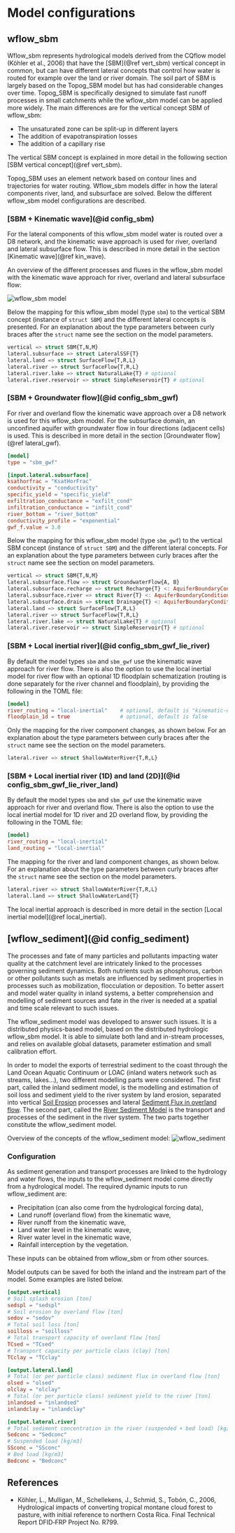 # Model configurations

## wflow\_sbm

Wflow\_sbm represents hydrological models derived from the CQflow model (Köhler et al., 2006)
that have the [SBM](@ref vert_sbm) vertical concept in common, but can have different
lateral concepts that control how water is routed for example over the land or river domain.
The soil part of SBM is largely based on the Topog\_SBM model but has had considerable
changes over time. Topog\_SBM is specifically designed to simulate fast runoff processes in
small catchments while the wflow\_sbm model can be applied more widely. The main differences are
for the vertical concept SBM of wflow\_sbm:

- The unsaturated zone can be split-up in different layers
- The addition of evapotranspiration losses
- The addition of a capillary rise

The vertical SBM concept is explained in more detail in the following section [SBM vertical
concept](@ref vert_sbm).

Topog\_SBM uses an element network based on contour lines and trajectories for water
routing. Wflow\_sbm models differ in how the lateral components river, land, and subsurface
are solved. Below the different wflow\_sbm model configurations are described.

### [SBM + Kinematic wave](@id config_sbm)
For the lateral components of this wflow\_sbm model water is routed over a D8 network, and
the kinematic wave approach is used for river, overland and lateral subsurface flow. This is
described in more detail in the section [Kinematic wave](@ref kin_wave).

An overview of the different processes and fluxes in the wflow_sbm model with the kinematic
wave approach for river, overland and lateral subsurface flow:

![wflow_sbm model](../images/wflow_sbm_soil.png)

Below the mapping for this wflow\_sbm model (type `sbm`) to the vertical SBM concept
(instance of `struct SBM`) and the different lateral concepts is presented. For an
explanation about the type parameters between curly braces after the `struct` name see the
section on the model parameters.

```julia
vertical => struct SBM{T,N,M}
lateral.subsurface => struct LateralSSF{T}
lateral.land => struct SurfaceFlow{T,R,L}
lateral.river => struct SurfaceFlow{T,R,L}
lateral.river.lake => struct NaturalLake{T} # optional
lateral.river.reservoir => struct SimpleReservoir{T} # optional
```

### [SBM + Groundwater flow](@id config_sbm_gwf)
For river and overland flow the kinematic wave approach over a D8 network is used for this
wflow\_sbm model. For the subsurface domain, an unconfined aquifer with groundwater flow in
four directions (adjacent cells) is used. This is described in more detail in the section
[Groundwater flow](@ref lateral_gwf).

```toml
[model]
type = "sbm_gwf"

[input.lateral.subsurface]
ksathorfrac = "KsatHorFrac"
conductivity = "conductivity"
specific_yield = "specific_yield"
exfiltration_conductance = "exfilt_cond"
infiltration_conductance = "infilt_cond"
river_bottom = "river_bottom"
conductivity_profile = "exponential"
gwf_f.value = 3.0
```
Below the mapping for this wflow\_sbm model (type `sbm_gwf`) to the vertical SBM concept
(instance of `struct SBM`) and the different lateral concepts. For an explanation about the
type parameters between curly braces after the `struct` name see the section on model parameters.

```julia
vertical => struct SBM{T,N,M}
lateral.subsurface.flow => struct GroundwaterFlow{A, B}
lateral.subsurface.recharge => struct Recharge{T} <: AquiferBoundaryCondition
lateral.subsurface.river => struct River{T} <: AquiferBoundaryCondition
lateral.subsurface.drain => struct Drainage{T} <: AquiferBoundaryCondition # optional
lateral.land => struct SurfaceFlow{T,R,L}
lateral.river => struct SurfaceFlow{T,R,L}
lateral.river.lake => struct NaturalLake{T} # optional
lateral.river.reservoir => struct SimpleReservoir{T} # optional
```

### [SBM + Local inertial river](@id config_sbm_gwf_lie_river)
By default the model types `sbm` and `sbm_gwf` use the kinematic wave approach for river
flow. There is also the option to use the local inertial model for river flow with an
optional 1D floodplain schematization (routing is done separately for the river channel and
floodplain), by providing the following in the TOML file:

```toml
[model]
river_routing = "local-inertial"    # optional, default is "kinematic-wave"
floodplain_1d = true                # optional, default is false
```

Only the mapping for the river component changes, as shown below. For an explanation about
the type parameters between curly braces after the `struct` name see the section on the model
parameters.

```julia
lateral.river => struct ShallowWaterRiver{T,R,L}
```

### [SBM + Local inertial river (1D) and land (2D)](@id config_sbm_gwf_lie_river_land)
By default the model types `sbm` and `sbm_gwf` use the kinematic wave approach for river and
overland flow. There is also the option to use the local inertial model for 1D river and 2D
overland flow, by providing the following in the TOML file:

```toml
[model]
river_routing = "local-inertial"
land_routing = "local-inertial"
```
The mapping for the river and land component changes, as shown below. For an explanation
about the type parameters between curly braces after the `struct` name see the section on
the model parameters.

```julia
lateral.river => struct ShallowWaterRiver{T,R,L}
lateral.land => struct ShallowWaterLand{T}
```

The local inertial approach is described in more detail in the section [Local inertial
model](@ref local_inertial).

## [wflow\_sediment](@id config_sediment)
The processes and fate of many particles and pollutants impacting water quality at the
catchment level are intricately linked to the processes governing sediment dynamics. Both
nutrients such as phosphorus, carbon or other pollutants such as metals are influenced by
sediment properties in processes such as mobilization, flocculation or deposition. To better
assert and model water quality in inland systems, a better comprehension and modelling of
sediment sources and fate in the river is needed at a spatial and time scale relevant to
such issues.

The wflow\_sediment model was developed to answer such issues. It is a distributed
physics-based model, based on the distributed hydrologic wflow\_sbm model. It is able to
simulate both land and in-stream processes, and relies on available global datasets,
parameter estimation and small calibration effort.

In order to model the exports of terrestrial sediment to the coast through the Land Ocean
Aquatic Continuum or LOAC (inland waters network such as streams, lakes...), two different
modelling parts were considered. The first part, called the inland sediment model, is the
modelling and estimation of soil loss and sediment yield to the river system by land
erosion, separated into vertical [Soil Erosion](@ref) processes and lateral [Sediment Flux
in overland flow](@ref). The second part, called the [River Sediment Model](@ref) is the
transport and processes of the sediment in the river system. The two parts together
constitute the wflow\_sediment model.

Overview of the concepts of the wflow\_sediment model:
![wflow_sediment](../images/wflow_sediment.png)

### Configuration

As sediment generation and transport processes are linked to the hydrology and water flows,
the inputs to the wflow\_sediment model come directly from a hydrological model. The
required dynamic inputs to run wflow\_sediment are:

-  Precipitation (can also come from the hydrological forcing data),
-  Land runoff (overland flow) from the kinematic wave,
-  River runoff from the kinematic wave,
-  Land water level in the kinematic wave,
-  River water level in the kinematic wave,
-  Rainfall interception by the vegetation.

These inputs can be obtained from wflow\_sbm or from other sources.

Model outputs can be saved for both the inland and the instream part of the model. Some
examples are listed below.

```toml
[output.vertical]
# Soil splash erosion [ton]
sedspl = "sedspl"
# Soil erosion by overland flow [ton]
sedov = "sedov"
# Total soil loss [ton]
soilloss = "soilloss"
# Total transport capacity of overland flow [ton]
TCsed = "TCsed"
# Transport capacity per particle class (clay) [ton]
TCclay = "TCclay"

[output.lateral.land]
# Total (or per particle class) sediment flux in overland flow [ton]
olsed = "olsed"
olclay = "olclay"
# Total (or per particle class) sediment yield to the river [ton]
inlandsed = "inlandsed"
inlandclay = "inlandclay"

[output.lateral.river]
# Total sediment concentration in the river (suspended + bed load) [kg/m3]
Sedconc = "Sedconc"
# Suspended load [kg/m3]
SSconc = "SSconc"
# Bed load [kg/m3]
Bedconc = "Bedconc"
```

## References
+ Köhler, L., Mulligan, M., Schellekens, J., Schmid, S., Tobón, C., 2006, Hydrological
  impacts of converting tropical montane cloud forest to pasture, with initial reference to
  northern Costa Rica. Final Technical Report DFID‐FRP Project No. R799.